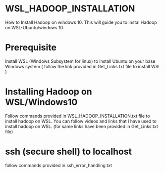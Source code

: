 # WSL_HADOOP_INSTALLATION
 How to Install Hadoop on windows 10.
 This will guide you to instal Hadoop on WSL-Ubuntu/windows 10. 
 
 # Prerequisite
 Install WSL (Windows Subsystem for linux) to install Ubuntu on your base Windows system 
 ( follow the link provided in Get_Links.txt file to install WSL )
 
# Installing Hadoop on WSL/Windows10 
  Follow commands provided in WSL_HADOOP_INSTALLATION.txt file to install hadoop on WSL.
  You can follow videos and links that I have used to install hadoop on WSL. (for same links have been provided in Get_Links.txt file)
# ssh (secure shell) to localhost
  follow commands provided in ssh_error_handling.txt
